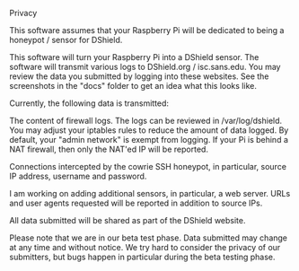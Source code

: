 Privacy

This software assumes that your Raspberry Pi will be dedicated to being a honeypot / sensor for DShield.

This software will turn your Raspberry Pi into a DShield sensor. The software will transmit various logs to DShield.org / isc.sans.edu. You may review the data you submitted by logging into these websites. See the screenshots in the "docs" folder to get an idea what this looks like.

Currently, the following data is transmitted:

The content of firewall logs. The logs can be reviewed in /var/log/dshield. You may adjust your iptables rules to reduce the amount of data logged. By default, your "admin network" is exempt from logging. If your Pi is behind a NAT firewall, then only the NAT'ed IP will be reported.

Connections intercepted by the cowrie SSH honeypot, in particular, source IP address, username and password.

I am working on adding additional sensors, in particular, a web server. URLs and user agents requested will be reported in addition to source IPs.

All data submitted will be shared as part of the DShield website.

Please note that we are in our beta test phase. Data submitted may change at any time and without notice. We try hard to consider the privacy of our submitters, but bugs happen in particular during the beta testing phase.